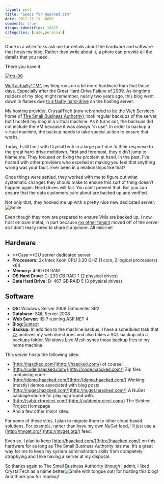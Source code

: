 ```yaml
---
layout: post
title: "Specs for Haacked.com"
date: 2011-11-19 -0800
comments: true
disqus_identifier: 18825
categories: [code,personal]
---
```

Once in a while folks ask me for details about the hardware and software
that hosts my blog. Rather than write about it, a photo can provide all
the details that you need.

There you have it.

[![trs-80](http://haacked.com/images/haacked_com/Windows-Live-Writer/Hardware-Specs-for-Haacked.com_8473/trs-80_3.jpg "trs-80")](http://www.flickr.com/photos/37796451@N00/4820596557/ "By EasterBilby - Creative Commons Some Rights Reserved")

[Well
actually^TM^](http://tirania.org/blog/archive/2011/Feb-17.html "Well, Actually"),
my blog runs on a bit more hardware than that these days. Especially
after the Great Hard-Drive Failure of 2009. As longtime readers of my
blog might remember, nearly two years ago, this blog went down in flames
due [to a faulty
hard-drive](http://haacked.com/archive/2009/12/14/back-in-business-again.aspx "Back in Business")
on the hosting server.

My hosting provider, CrystalTech (now rebranded to be the Web Services
home of [The Small Business
Authority](http://webservices.thesba.com/crystaltech.aspx "CrystalTech new brand")),
took regular backups of the server, but I hosted my blog in a virtual
machine. As it turns out, the backups did not include the VM because it
was always “in use”. In order to backup a virtual machine, the backup
needs to take special action to ensure that works.

Today, I still host with CrystalTech in a large part due to their
response to the great hard-drive meltdown. First and foremost, they
didn’t jump to blame me. They focused on fixing the problem at hand. In
the past, I’ve hosted with other providers who excelled at making you
feel that anything wrong was your fault. Ever been in a relationships
like that?

Once things were settled, they worked with me to figure out what
systematic changes they should make to ensure this sort of thing doesn’t
happen again. Hard drives will fail. You can’t prevent that. But you can
ensure that the data customers care about are backed up and verified.

Not only that, they hooked me up with a pretty nice new dedicated
server.
![Smile](http://haacked.com/images/haacked_com/Windows-Live-Writer/Hardware-Specs-for-Haacked.com_8473/wlEmoticon-smile_2.png)

Even though they now are prepared to ensure VMs are backed up, I now
host on bare metal, in part because [my other
tenant](http://codinghorror.com/ "Jeff Atwood") moved off of the server
so I don’t really need to share it anymore. All miiiiiine!

Hardware
--------

-   **Case:**2U server dedicated server
-   **Processors:** 2x Intex Xeon CPU 3.20 GHZ (1 core, 2 logical
    processors) x64
-   **Memory:** 4.00 GB RAM
-   **OS Hard Drive:** C: 233 GB RAID 1 (2 physical drives)
-   **Data Hard Drive:** D: 467 GB RAID 5 (3 physical drives)

Software
--------

-   **OS:** Windows Server 2008 Datacenter SP2
-   **Database:** SQL Server 2008
-   **Web Server:** IIS 7 running ASP.NET 4
-   **Blog:**[Subtext](http://subtextproject.com)
-   **Backup:** In addition to the machine backus, I have a scheduled
    task that [7z](http://www.7-zip.org/ "7-zip") archives my web
    directories and also takes a SQL backup into a backups folder.
    Windows Live Mesh syncs those backup files to my home machine.

This server hosts the following sites:

-   [http://haacked.com/](http://haacked.com/) of course!
-   [http://code.haacked.com/](http://code.haacked.com/) Zip files
    containing code
-   [http://demo.haacked.com/](http://demo.haacked.com/) Working
    (mostly) demos associated with blog posts
-   [http://nuget.haacked.com/](http://nuget.haacked.com/) A NuGet
    package source for playing around with.
-   [http://subtextproject.com/](http://subtextproject.com/) The Subtext
    Project Homepage
-   And a few other minor sites.

For some of these sites, I plan to migrate them to other cloud based
solutions. For example, rather than have my own NuGet feed, I’ll just
use a [http://myget.org/](http://myget.org/) feed.

Even so, I plan to keep [http://haacked.com/](http://haacked.com/) on
this hardware for as long as The Small Business Authority lets me. It’s
a great way for me to keep my system administration skills from
completely atrophying and I like having a server at my disposal.

So thanks again to The Small Business Authority (though I admit, I liked
CrystalTech as a name better![Smile with tongue
out](http://haacked.com/images/haacked_com/Windows-Live-Writer/Hardware-Specs-for-Haacked.com_8473/wlEmoticon-smilewithtongueout_2.png))
for hosting this blog! And thank you for reading!

